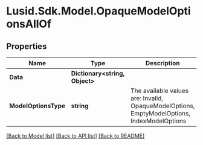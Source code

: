 # Lusid.Sdk.Model.OpaqueModelOptionsAllOf

## Properties

Name | Type | Description | Notes
------------ | ------------- | ------------- | -------------
**Data** | **Dictionary&lt;string, Object&gt;** |  | 
**ModelOptionsType** | **string** | The available values are: Invalid, OpaqueModelOptions, EmptyModelOptions, IndexModelOptions | 

[[Back to Model list]](../README.md#documentation-for-models) [[Back to API list]](../README.md#documentation-for-api-endpoints) [[Back to README]](../README.md)

